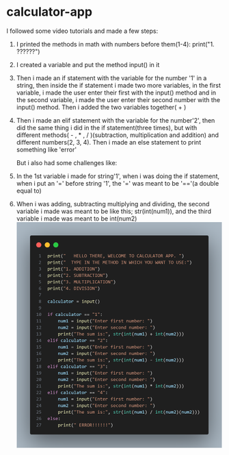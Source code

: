 # calculator-app 
I followed some video tutorials and made a few steps:
1. I printed the methods in math with numbers before them(1-4): print("1. ??????")
2. I created a variable and put the method input() in it
3. Then i made an if statement with the variable for the number '1' in a string, then inside the if statement i made two more variables, in the first variable, i made the user enter their first with the input() method and in the second variable, i made the user enter their second number with the input() method. Then i added the two variables together( + ) 
4. Then i made an elif statement with the variable for the  number'2', then did the same thing i did in the if statement(three times), but with different methods( - , * , / )(subtraction, multiplication and addition) and different numbers(2, 3, 4).
Then i made an else statement to print something like 'error'

   
   But i also had some challenges like:
1. In the 1st variable i made for string'1', when i was doing the if statement, when i put an '=' before string '1', the '=' was meant to be '=='(a double equal to)
2. When i was adding, subtracting multiplying and dividing, the second variable i made was meant to be like  this; str(int(num1)),      and the third variable i made was meant to be int(num2)
![alt text](image.png)